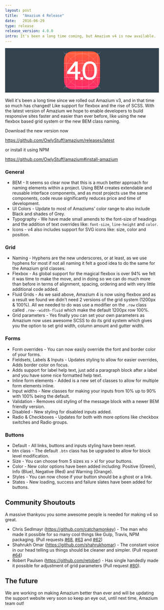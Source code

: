 ```yaml
---
layout: post
title:  "Amazium 4 Release"
date:   2016-06-29
type: release
release_version: 4.0.0
intro: It's been a long time coming, but Amazium v4 is now available.
---
```


![Amazium 4](img/amazium4.png)

Well it's been a long time since we rolled out Amazium v3, and in that time so much has changed! Like support for flexbox and the rise of SCSS. With the latest version of Amazium we hope to enable developers to build responsive sites faster and easier than ever before, like using the new flexbox based grid system or the new BEM class naming.

Download the new version now

<https://github.com/OwlyStuff/amazium/releases/latest>

or install it using NPM

<https://github.com/OwlyStuff/amazium#install-amazium>

### General
 * BEM - It seems so clear now that this is a much better approach for naming elements within a project. Using BEM creates extendable and reusable interface components, and as most projects use the same components, code reuse significantly reduces price and time of development.
 * UI Colors - Update to most of Amaziums' color range to also include Black and shades of Grey.
 * Typography - We have made small amends to the font-size of headings and the addition of text overrides like: ```font-size```, ```line-height``` and ```color```.
 * Icons - v4 also includes support for SVG icons like: size, color and position.

### Grid
 * Naming - Hyphens are the new underscores, or at least, as we use hyphens for most if not all naming it felt a good idea to do the same for the Amazium grid classes.
 * Flexbox - As global support for the magical flexbox is over 94% we felt it was time to make the move, and in doing so we can do much more than before in terms of alignment, spacing, ordering and with very little additional code added.
 * Fluid Grids - As we said above, Amazium 4 is now using flexbox and as a result we found we didn't need 2 versions of the grid system (1200px & 100%). All we needed to do was use a modifier on the ```.row``` class called ```.row--width-fluid``` which make the default 1200px row 100%.
 * Grid parameters - Yes finally you can set your own parameters as Amazium now uses awesome SCSS to do its grid system which gives you the option to set grid width, column amount and gutter width.

### Forms
 * Form overrides - You can now easily override the font and border color of your forms.
 * Fieldsets, Labels & Inputs - Updates styling to allow for easier overrides, Adds border color on focus.
 * Adds support for label help text, just add a paragraph block after a label and you have some nice formatted help text.
 * Inline form elements - Added is a new set of classes to allow for multiple form elements inline.
 * Input widths - New classes for making your inputs from 10% up to 90% with 100% being the default.
 * Validation - Removes old styling of the message block with a newer BEM friendly version.
 * Disabled - New styling for disabled inputs added.
 * Radio & Checkboxes - Updates for both with more options like checkbox switches and Radio groups.

### Buttons
 * Default - All links, buttons and inputs styling have been reset.
 * btn class - The default ```.btn``` class has be upgraded to allow for block level modification.
 * Size - You can choose from 5 sizes xs > xl for your buttons.
 * Color - New color options have been added including: Positive (Green), Info (Blue), Negative (Red) and Warning (Orange).
 * Styles - You can now chose if your button should be a ghost or a link.
 * States - New loading, success and failure slates have been added for buttons.

## Community Shoutouts
 A massive thankyou you some awesome people is needed for making v4 so great.

 * Chris Sedlmayr (<https://github.com/catchamonkey>) - The man who made it possible for so many cool things like Gulp, Travis, NPM packaging. (Pull requests [#68][68], [#63][63] and [#62][62])
 * Shahrukh Omar (<https://github.com/shahrukhomar>) - The constant voice in our head telling us things should be cleaner and simpler. (Pull request [#64][64])
 * Robert Paulsen (<https://github.com/retober>) - Has single handedly made it possible for adjustment of grid parameters (Pull request [#80][80]).

## The future
We are working on making Amazium better than ever and will be updating the support website very soon so keep an eye out, until next time, Amazium team out!

[62]: https://github.com/OwlyStuff/amazium/pull/62
[63]: https://github.com/OwlyStuff/amazium/pull/63
[64]: https://github.com/OwlyStuff/amazium/pull/64
[68]: https://github.com/OwlyStuff/amazium/pull/68
[80]: https://github.com/OwlyStuff/amazium/pull/80
